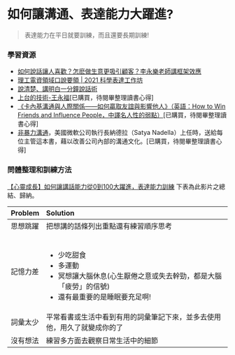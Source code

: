 # 如何讓溝通、表達能力大躍進? 

> 表達能力在平日就要訓練，而且還要長期訓練!
### 學習資源
- [如何說話讓人喜歡？怎麽做生意更吸引顧客？李永樂老師講框架效應](https://youtu.be/xlmep_us15I)
- [理工電資領域⼝說要領 | 2021 科學表達工作坊](https://youtu.be/-VrZnHLRr8o)
- [說清楚、講明白一分鐘說話術](https://medium.com/seaniap/%E8%AA%AA%E6%B8%85%E6%A5%9A-%E8%AC%9B%E6%98%8E%E7%99%BD%E4%B8%80%E5%88%86%E9%90%98%E8%AA%AA%E8%A9%B1%E8%A1%93-f62e87cb602)
- [上台的技術-王永福](https://www.books.com.tw/products/0010657348)[已購買，待閱畢整理讀書心得]
- [《卡內基溝通與人際關係——如何贏取友誼與影響他人》（英語：How to Win Friends and Influence People，中譯名人性的弱點）](https://youtu.be/wPL5N-5BYJ4)[已購買，待閱畢整理讀書心得]
- [非暴力溝通](https://www.books.com.tw/products/0010831754)，美國微軟公司執行長納德拉（Satya Nadella）上任時，送給每位主管這本書，藉以改善公司內部的溝通文化。[已購買，待閱畢整理讀書心得]


### 問體整理和訓練方法
[【心靈成長】如何讓講話能力從0到100大躍進，表達能力訓練](https://youtu.be/qDn4KRhiH8Y)
下表為此影片之總結、歸納。

|  Problem      | Solution                                                               |
| ---------- | :-----------------------------------------------------                    |
| 思想跳躍    | 把想講的話條列出重點還有練習順序思考                                         |
| 記憶力差    | <br><ul><li>少吃甜食</li><li>多運動</li><li>冥想讓大腦休息(心生厭倦之意或失去幹勁，都是大腦「疲勞」的信號)</li><li>還有最重要的是睡眠要充足啊!</li></ul>|
| 詞彙太少    | 平常看書或生活中看到有用的詞彙筆記下來，並多去使用他，用久了就變成你的了        |
| 沒有想法    | 練習多方面去觀察日常生活中的細節                                             |
